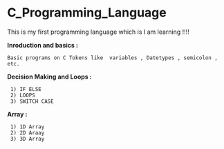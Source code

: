 # C_Programming_Language
This is my first programming language which is I am learning !!!!

**Inroduction and basics :**

    Basic programs on C Tokens like  variables , Datetypes , semicolon , etc.
    
**Decision Making and Loops :**

     1) IF ELSE
     2) LOOPS
     3) SWITCH CASE
 **Array :**

     1) 1D Array
     2) 2D Araay
     3) 3D Array

